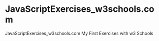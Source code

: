 # JavaScriptExercises_w3schools.com
JavaScriptExercises_w3schools.com
My First Exercises with w3 Schools 

